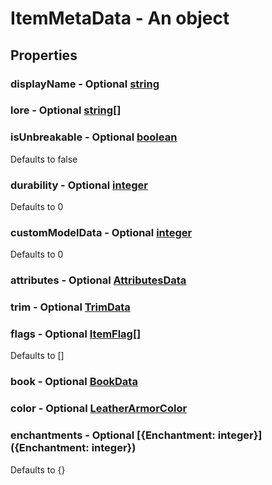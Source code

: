 

# ItemMetaData - An object



## Properties



### displayName - Optional [string](string)



### lore - Optional [string[]](string[])



### isUnbreakable - Optional [boolean](boolean)



Defaults to false



### durability - Optional [integer](integer)



Defaults to 0



### customModelData - Optional [integer](integer)



Defaults to 0



### attributes - Optional [AttributesData](AttributesData)



### trim - Optional [TrimData](TrimData)



### flags - Optional [ItemFlag[]](ItemFlag[])



Defaults to []



### book - Optional [BookData](BookData)



### color - Optional [LeatherArmorColor](LeatherArmorColor)



### enchantments - Optional [{Enchantment: integer}]({Enchantment: integer})



Defaults to {}

